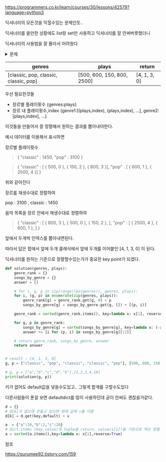 https://programmers.co.kr/learn/courses/30/lessons/42579?language=python3



딕셔너리의 모든것을 익힐수있는 문제인듯..

딕셔너리를 쓸만한 상황에도 list랑 set만 사용하고 딕셔너리를 잘 안써버릇했더니

딕셔너리의 사용법을 잘 몰라서 어려웠다

<details>
<summary>문제</summary>
<pre>
스트리밍 사이트에서 장르 별로 가장 많이 재생된 노래를 두 개씩 모아 베스트 앨범을 출시하려 합니다. 노래는 고유 번호로 구분하며, 노래를 수록하는 기준은 다음과 같습니다.<br/>
1. 속한 노래가 많이 재생된 장르를 먼저 수록합니다.
2. 장르 내에서 많이 재생된 노래를 먼저 수록합니다.
3. 장르 내에서 재생 횟수가 같은 노래 중에서는 고유 번호가 낮은 노래를 먼저 수록합니다.
노래의 장르를 나타내는 문자열 배열 genres와 노래별 재생 횟수를 나타내는 정수 배열 plays가 주어질 때, 베스트 앨범에 들어갈 노래의 고유 번호를 순서대로 return 하도록 solution 함수를 완성하세요.<br/>
제한사항
- genres[i]는 고유번호가 i인 노래의 장르입니다.
- plays[i]는 고유번호가 i인 노래가 재생된 횟수입니다.
- genres와 plays의 길이는 같으며, 이는 1 이상 10,000 이하입니다.
- 장르 종류는 100개 미만입니다.
- 장르에 속한 곡이 하나라면, 하나의 곡만 선택합니다.
- 모든 장르는 재생된 횟수가 다릅니다.
</pre>
</details>

| genres                                | plays                      | return       |
| ------------------------------------- | -------------------------- | ------------ |
| [classic, pop, classic, classic, pop] | [500, 600, 150, 800, 2500] | [4, 1, 3, 0] |



우선 필요한것들

- 장르별 플레이횟수 {genres:plays}
- 장르 내 플레이횟수,index {genre1:[(plays,index), (plays,index), ...], genre2:[plays,index], ...}

이것들을 만들어서 잘 정렬해서 원하는 결과를 뽑아내야한다.



예시 데이터를 이용해서 표시하면



장르별 플레이횟수

> { "classic" : 1450, "pop" : 3100 }

> { "classic" : [ { 500, 0 }, { 150, 2 }, { 800, 3 }], "pop" : [ { 600, 1 }, { 2500, 4 }] }

위와 같아진다



장르를 재생수대로 정렬하여

pop : 3100 , classic : 1450



음악 목록을 장르 안에서 재생수대로 정렬하여

> { "classic" : [ { 800, 3 }, { 500, 0 }, { 150, 2 }, ], "pop" : [ { 2500, 4 }, { 600, 1 }, ] }

앞에서 두개씩 인덱스를 뽑아내면된다.

따라서 답은 팝에서 앞에 두개 클래식에서 앞에 두개를 이어붙인 [4, 1, 3, 0] 이 된다.



딕셔너리를 원하는 기준으로 정렬할수있는가가 중요한 key point가 되겠다.



```python
def solution(genres, plays):
    genre_rank = {}
    songs_by_genre = {}
    answer = []

    # for i, g, p in zip(range(len(genres)), genres, plays):
    for i, (g, p) in enumerate(zip(genres, plays)):
        genre_rank[g] = genre_rank.get(g, 0) + p
        songs_by_genre[g] = songs_by_genre.get(g, []) + [(p, i)]

    genre_rank = sorted(genre_rank.items(), key=lambda x: x[1], reverse=True)

    for g, p in genre_rank:
        songs_by_genre[g] = sorted(songs_by_genre[g], key=lambda x: (-x[0], x[1]))
        answer += [i for (p, i) in songs_by_genre[g][:2]]

    # return genre_rank, songs_by_genre, answer
    return answer


# result : [4, 1, 3, 0]
g, p = ["classic", "pop", "classic", "classic", "pop"], [500, 600, 150, 800, 2500]

# g, p = ["a","b","c","d","b"],[1,2,3,4,10]
print(solution(g, p))

```





키가 없어도 default값을 넣을수도있고.. 그렇게 합계를 구할수도있다

다른사람들이 푼걸 보면 defaultdict를 많이 사용하던데 굳이 안써도 괜찮을거같다.

```python
d = {}
# d[k]가 없으면 만들고 있으면 원래 값에 v를 더함
d[k] = d.get(key,default) + v

a  = {"a":10,"b":2,"c":20}
# dict.items (key,value)의 tuple을 return, value(x[1])을 기준으로 역순 정렬
a = sorted(a.items(),key=lambda x: x[1],reverse=True)
```



참조

https://gurumee92.tistory.com/159

